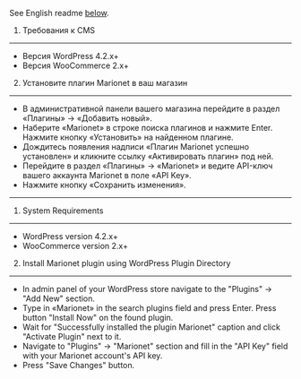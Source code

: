 See English readme [below](#1-system-requirements).

1. Требования к CMS
-------------------

* Версия WordPress 4.2.x+
* Версия WooCommerce 2.x+

2. Установите плагин Marionet в ваш магазин 
------------------------------------------

* В административной панели вашего магазина перейдите в раздел «Плагины» → «Добавить новый».
* Наберите «Marionet» в строке поиска плагинов и нажмите Enter. Нажмите кнопку «Установить» на найденном плагине.
* Дождитесь появления надписи «Плагин Marionet успешно установлен» и кликните ссылку «Активировать плагин» под ней.
* Перейдите в раздел «Плагины» → «Marionet» и ведите API-ключ вашего аккаунта Marionet в поле «API Key».
* Нажмите кнопку «Сохранить изменения».

***

1. System Requirements
----------------------

* WordPress version 4.2.x+
* WooCommerce version 2.x+

2. Install Marionet plugin using WordPress Plugin Directory
----------------------------------------------------------

* In admin panel of your WordPress store navigate to the "Plugins" → "Add New" section.
* Type in «Marionet» in the search plugins field and press Enter. Press button "Install Now" on the found plugin.
* Wait for "Successfully installed the plugin Marionet" caption and click "Activate Plugin" next to it.
* Navigate to "Plugins" → "Marionet" section and fill in the "API Key" field with your Marionet account's API key.
* Press "Save Changes" button.
